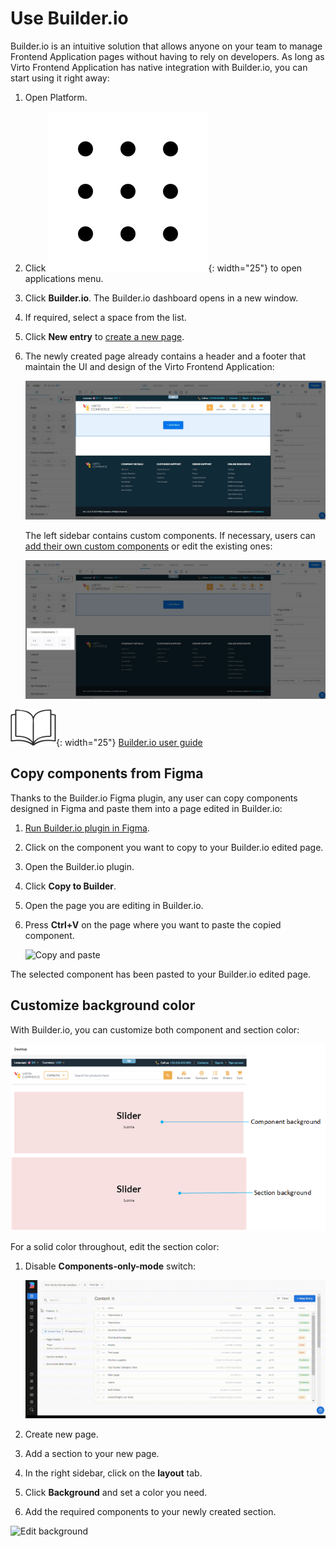 # Use Builder.io

Builder.io is an intuitive solution that allows anyone on your team to manage Frontend Application pages without having to rely on developers. As long as Virto Frontend Application has native integration with Builder.io, you can start using it right away:

1. Open Platform.
1. Click ![Dots](media/nine-dots-icon1.png){: width="25"} to open applications menu.
1. Click **Builder.io**. The Builder.io dashboard opens in a new window. 
1. If required, select a space from the list.
1. Click **New entry** to [create a new page](https://www.builder.io/c/docs/create-page#creating-a-page). 
1. The newly created page already contains a header and a footer that maintain the UI and design of the Virto Frontend Application:

    ![Header and footer](media/header-footer.png)

    The left sidebar contains custom components. If necessary, users can [add their own custom components](https://www.builder.io/c/docs/custom-components-intro) or edit the existing ones:

    ![Custom components](media/custom-components.png)

![Readmore](media/readmore.png){: width="25"} [Builder.io user guide](https://www.builder.io/c/docs/start-building)

## Copy components from Figma

Thanks to the Builder.io Figma plugin, any user can copy components designed in Figma and paste them into a page edited in Builder.io:

1. [Run Builder.io plugin in Figma](https://help.figma.com/hc/en-us/articles/360042532714-Use-plugins-in-files).
1. Click on the component you want to copy to your Builder.io edited page.
1. Open the Builder.io plugin.
1. Click **Copy to Builder**.
1. Open the page you are editing in Builder.io.
1. Press **Ctrl+V** on the page where you want to paste the copied component.

    ![Copy and paste](media/figma-builder-io-plugin_.gif)

The selected component has been pasted to your Builder.io edited page.

## Customize background color

With Builder.io, you can customize both component and section color:

![Component or section color](media/section-component-background.png)

For a solid color throughout, edit the section color: 

1. Disable **Components-only-mode** switch:

    ![Disable switch](media/disable-switch.gif)

1. Create new page.
1. Add a section to your new page.
1. In the right sidebar, click on the **layout** tab.
1. Click **Background** and set a color you need.
1. Add the required components to your newly created section.

![Edit background](media/edit-background-color.gif)
